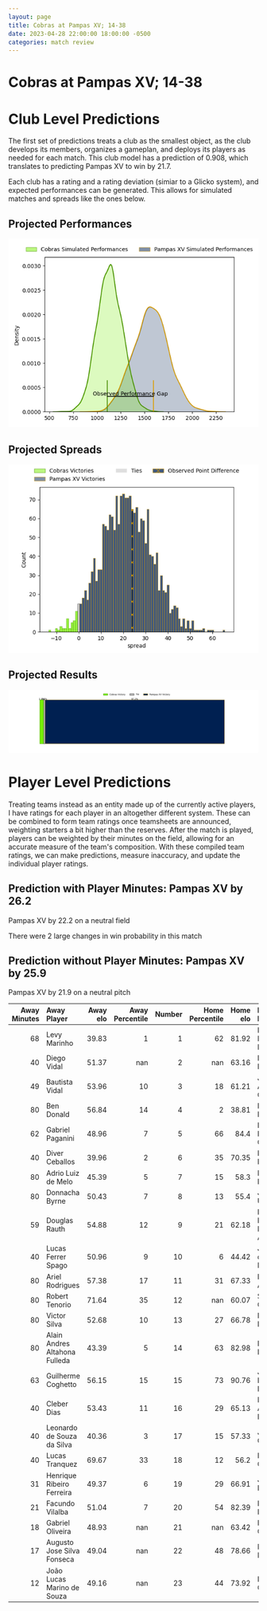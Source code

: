 ```yaml
---  
layout: page  
title: Cobras at Pampas XV; 14-38  
date: 2023-04-28 22:00:00 18:00:00 -0500  
categories: match review  
---
```

# Cobras at Pampas XV; 14-38

# Club Level Predictions


The first set of predictions treats a club as the smallest object, as the club develops its members, organizes a gameplan, and deploys its players as needed for each match. This club model has a prediction of 0.908, which translates to predicting Pampas XV to win by 21.7.

Each club has a rating and a rating deviation (simiar to a Glicko system), and expected performances can be generated. This allows for simulated matches and spreads like the ones below.
## Projected Performances


![Projected Performances](plots/performances_2023-04-28-PampasXV-Cobras.png)
## Projected Spreads


![Projected Spreads](plots/spreads_2023-04-28-PampasXV-Cobras.png)
## Projected Results


![Projected Results](plots/resultbar_2023-04-28-PampasXV-Cobras.png)
# Player Level Predictions


Treating teams instead as an entity made up of the currently active players, I have ratings for each player in an altogether different system. These can be combined to form team ratings once teamsheets are announced, weighting starters a bit higher than the reserves. After the match is played, players can be weighted by their minutes on the field, allowing for an accurate measure of the team's composition. With these compiled team ratings, we can make predictions, measure inaccuracy, and update the individual player ratings.
## Prediction with Player Minutes: Pampas XV by 26.2


Pampas XV by 22.2 on a neutral field

There were 2 large changes in win probability in this match
## Prediction without Player Minutes: Pampas XV by 25.9


Pampas XV by 21.9 on a neutral pitch



|   Away Minutes | Away Player                   |   Away elo |   Away Percentile |   Number |   Home Percentile |   Home elo | Home Player                    |   Home Minutes |
|---------------:|:------------------------------|-----------:|------------------:|---------:|------------------:|-----------:|:-------------------------------|---------------:|
|             68 | Levy Marinho                  |      39.83 |                 1 |        1 |                62 |      81.92 | Rodrigo Martinez Manzano       |             49 |
|             40 | Diego Vidal                   |      51.37 |               nan |        2 |               nan |      63.16 | Rodrigo Boulan                 |             61 |
|             49 | Bautista Vidal                |      53.96 |                10 |        3 |                18 |      61.21 | Javier Angel Coronel           |             49 |
|             80 | Ben Donald                    |      56.84 |                14 |        4 |                 2 |      38.81 | Eliseo Fourcade                |             61 |
|             62 | Gabriel Paganini              |      48.96 |                 7 |        5 |                66 |      84.4  | Rodrigo Fernandez Criado       |             80 |
|             40 | Diver Ceballos                |      39.96 |                 2 |        6 |                35 |      70.35 | Nicolas Damorim                |             49 |
|             80 | Adrio Luiz de Melo            |      45.39 |                 5 |        7 |                15 |      58.3  | Manuel Bernstein               |             80 |
|             80 | Donnacha Byrne                |      50.43 |                 7 |        8 |                13 |      55.4  | Jeronimo Ureta                 |             57 |
|             59 | Douglas Rauth                 |      54.88 |                12 |        9 |                21 |      62.18 | Eliseo Nicolas Morales Abraham |             57 |
|             40 | Lucas Ferrer Spago            |      50.96 |                 9 |       10 |                 6 |      44.42 | Joaquin de la Vega Mendia      |             49 |
|             80 | Ariel Rodrigues               |      57.38 |                17 |       11 |                31 |      67.33 | Lucio Auad                     |             80 |
|             80 | Robert Tenorio                |      71.64 |                35 |       12 |               nan |      60.07 | Santiago Castro                |             80 |
|             80 | Victor Silva                  |      52.68 |                10 |       13 |                27 |      66.78 | Benjamin Elizalde              |             80 |
|             80 | Alain Andres Altahona Fulleda |      43.39 |                 5 |       14 |                63 |      82.98 | Inaki Delguy                   |             80 |
|             63 | Guilherme Coghetto            |      56.15 |                15 |       15 |                73 |      90.76 | Juan Ignacio Lando             |             80 |
|             40 | Cleber Dias                   |      53.43 |                11 |       16 |                29 |      65.13 | Miguel Angel Prince            |             31 |
|             40 | Leonardo de Souza da Silva    |      40.36 |                 3 |       17 |                15 |      57.33 | Javier Corvalan                |             31 |
|             40 | Lucas Tranquez                |      69.67 |                33 |       18 |                12 |      56.2  | Eliseo Chiavassa               |             31 |
|             31 | Henrique Ribeiro Ferreira     |      49.37 |                 6 |       19 |                29 |      66.91 | Joaquin Lamas                  |             31 |
|             21 | Facundo Vilalba               |      51.04 |                 7 |       20 |                54 |      82.39 | Rafael Iriarte                 |             23 |
|             18 | Gabriel Oliveira              |      48.93 |               nan |       21 |               nan |      63.42 | Benjamin Grondona              |             23 |
|             17 | Augusto Jose Silva Fonseca    |      49.04 |               nan |       22 |                48 |      78.66 | Matias Medrano                 |             19 |
|             12 | João Lucas Marino de Souza    |      49.16 |               nan |       23 |                44 |      73.92 | Lorenzo Colidio                |             19 |

